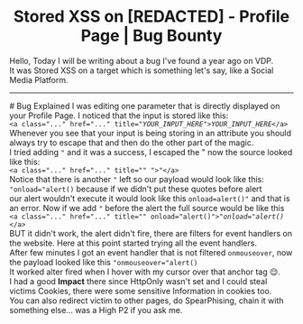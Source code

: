# <center> Stored XSS on [REDACTED] - Profile Page | Bug Bounty </center>

Hello, Today I will be writing about a bug I've found a year ago on VDP. <br>
It was Stored XSS on a target which is something let's say, like a Social Media Platform. <br>
<hr>
# Bug Explained
I was editing one parameter that is directly displayed on your Profile Page. I noticed that the input is stored like this: <br>
<code>&lt;a class="..." href="..." title="<i>YOUR_INPUT_HERE</i>"&gt;<i>YOUR_INPUT_HERE</i>&lt;/a&gt;</code> <br>
Whenever you see that your input is being storing in an attribute you should always try to escape that and then do the other part of the magic. <br>
I tried adding <code>"</code> and it was a success, I escaped the " now the source looked like this: <br>
<code>&lt;a class="..." href="..." title="" "&gt;<i>"</i>&lt;/a&gt;</code> <br>
Notice that there is another <code>"</code> left so our payload would look like this: <code>"onload="alert()</code> because if we didn't put these quotes before alert <br>
our alert wouldn't execute it would look like this <code>onload=alert()"</code> and that is an error. Now if we add <code>"</code> before the alert the full source would be like this <br>
<code>&lt;a class="..." href="..." title="" onload="alert()"&gt;<i>"onload="alert()</i>&lt;/a&gt;</code> <br>
BUT it didn't work, the alert didn't fire, there are filters for event handlers on the website. Here at this point started trying all the event handlers. <br>
After few minutes I got an event handler that is not filtered <code>onmouseover</code>, now the payload looked like this <code>"onmouseover="alert()</code> <br>
It worked alter fired when I hover with my cursor over that anchor tag 😌. <br>
I had a good <strong>Impact</strong> there since HttpOnly wasn't set and I could steal victims Cookies, there were some sensitive Information in cookies too. <br>
You can also redirect victim to other pages, do SpearPhising, chain it with something else... was a High P2 if you ask me.

